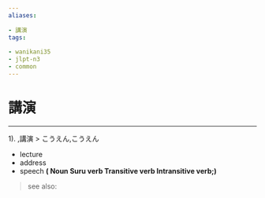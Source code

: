 ```yaml
---
aliases:
    
- 講演
tags:
    
- wanikani35
- jlpt-n3
- common
---
```


# 講演
---
1).
,講演 > こうえん,こうえん

- lecture
- address
- speech
**( Noun Suru verb Transitive verb Intransitive verb;)**
> see also: 
            